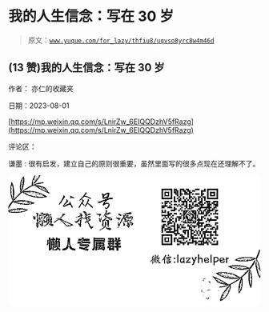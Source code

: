 # 我的人生信念：写在 30 岁

> 原文：[`www.yuque.com/for_lazy/thfiu8/uqvso8yrc8w4m46d`](https://www.yuque.com/for_lazy/thfiu8/uqvso8yrc8w4m46d)



## (13 赞)我的人生信念：写在 30 岁 

作者： 亦仁的收藏夹 

日期：2023-08-01 

[https://mp.weixin.qq.com/s/LnirZw_6EIQQDzhV5fRazg](https://mp.weixin.qq.com/s/LnirZw_6EIQQDzhV5fRazg) 

评论区： 

谦墨 : 很有启发，建立自己的原则很重要，虽然里面写的很多点现在还理解不了。 

![](img/894d30a529e7c37bcd3392323c99941c.png)  